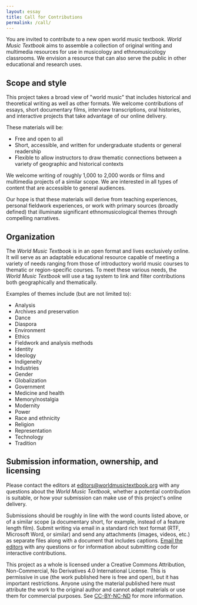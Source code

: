 ```yaml
---
layout: essay
title: Call for Contributions
permalink: /call/
---
```


You are invited to contribute to a new open world music textbook. *World Music Textbook* aims to assemble a collection of original writing and multimedia resources for use in musicology and ethnomusicology classrooms. We envision a resource that can also serve the public in other educational and research uses.

## Scope and style

This project takes a broad view of "world music" that includes historical and theoretical writing as well as other formats. We welcome contributions of essays, short documentary films, interview transcriptions, oral histories, and interactive projects that take advantage of our online delivery.

These materials will be:

* Free and open to all
* Short, accessible, and written for undergraduate students or general readership
* Flexible to allow instructors to draw thematic connections between a variety of geographic and historical contexts

We welcome writing of roughly 1,000 to 2,000 words or films and multimedia projects of a similar scope. We are interested in all types of content that are accessible to general audiences.

Our hope is that these materials will derive from teaching experiences, personal fieldwork experiences, or work with primary sources (broadly defined) that illuminate significant ethnomusicological themes through compelling narratives.

## Organization

The *World Music Textbook* is in an open format and lives exclusively online. It will serve as an adaptable educational resource capable of meeting a variety of needs ranging from those of introductory world music courses to thematic or region-specific courses. To meet these various needs, the *World Music Textbook* will use a tag system to link and filter contributions both geographically and thematically.


Examples of themes include (but are not limited to):

* Analysis
* Archives and preservation
* Dance
* Diaspora
* Environment
* Ethics
* Fieldwork and analysis methods
* Identity
* Ideology
* Indigeneity
* Industries
* Gender
* Globalization
* Government
* Medicine and health
* Memory/nostalgia
* Modernity
* Power
* Race and ethnicity
* Religion
* Representation
* Technology
* Tradition

## Submission information, ownership, and licensing

Please contact the editors at [editors@worldmusictextbook.org](mailto:editors@worldmusictextbook.org) with any questions about the *World Music Textbook*, whether a potential contribution is suitable, or how your submission can make use of this project's online delivery.

Submissions should be roughly in line with the word counts listed above, or of a similar scope (a documentary short, for example, instead of a feature length film). Submit writing via email in a standard rich text format (RTF, Microsoft Word, or similar) and send any attachments (images, videos, etc.) as separate files along with a document that includes captions. [Email the editors](mailto:editors@worldmusictextbook.org) with any questions or for information about submitting code for interactive contributions.

This project as a whole is licensed under a Creative Commons Attribution, Non-Commercial, No Derivatives 4.0 International License. This is permissive in use (the work published here is free and open), but it has important restrictions. Anyone using the material published here must attribute the work to the original author and cannot adapt materials or use them for commercial purposes. See [CC-BY-NC-ND](http://creativecommons.org/licenses/by-nc-nd/4.0/) for more information.

